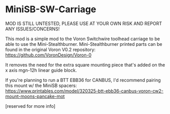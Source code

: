 # MiniSB-SW-Carriage
MOD IS STILL UNTESTED, PLEASE USE AT YOUR OWN RISK AND REPORT ANY ISSUES/CONCERNS!

This mod is a simple mod to the Voron Switchwire toolhead carriage to be able to use the Mini-Stealthburner. Mini-Stealthburner printed parts can be found in the original Voron V0.2 repository: https://github.com/VoronDesign/Voron-0

It removes the need for the extra square mounting piece that's added on the x axis mgn-12h linear guide block.

If you're planning to run a BTT EBB36 for CANBUS, I'd recommend pairing this mount w/ the MiniSB spacers: https://www.printables.com/model/320325-btt-ebb36-canbus-voron-cw2-mount-moons-pancake-mot


[reserved for more info]
